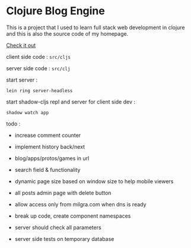# Clojure Blog Engine

This is a project that I used to learn full stack web development in clojure and this is also the source code of my homepage.

[Check it out](http://milgra.com)

client side code : ```src/cljs```

server side code : ```src/clj```

start server :

```lein ring server-headless```

start shadow-cljs repl and server for client side dev :

```shadow watch app```

todo :

* increase comment counter
* implement history back/next
* blog/apps/protos/games in url

* search field & functionality
* dynamic page size based on window size to help mobile viewers
* all posts admin page with delete button
* allow access only from milgra.com when dns is ready
* break up code, create component namespaces
* server should check all parameters
* server side tests on temporary database
